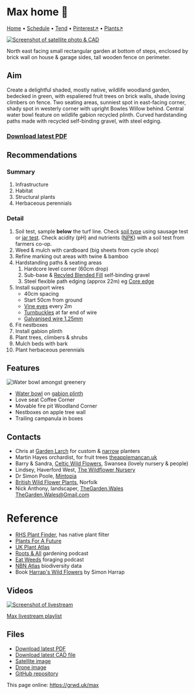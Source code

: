 # Max home 🏡

[Home](https://grwd.uk/max/) • [Schedule](https://grwd.uk/max/schedule) • [Tend](https://grwd.uk/max/tend) • [Pinterest↗](https://pinterest.co.uk/NatureWorksGarden/max) • [Plants↗](https://bit.ly/max-plants)

[![Screenshot of satellite photo & CAD](https://res.cloudinary.com/growdigital/image/upload/w_320/v1677774794/max/cad-screenshot.jpg)](https://res.cloudinary.com/growdigital/image/upload/v1677774794/max/cad-screenshot.jpg)

North east facing small rectangular garden at bottom of steps, enclosed by brick wall on house & garage sides, tall wooden fence on perimeter. 

## Aim

Create a delightful shaded, mostly native, wildlife woodland garden, bedecked in green, with espaliered fruit trees on brick walls, shade loving climbers on fence. Two seating areas, sunniest spot in east-facing corner, shady spot in westerly corner with  upright Bowles Willow behind. Central water bowl feature on wildlife gabion recycled plinth. Curved hardstanding paths made with recycled self-binding gravel, with steel edging.

### [Download latest PDF](https://codeberg.org/natureworks/max/raw/branch/master/max.pdf)

## Recommendations

### Summary

1. Infrastructure
2. Habitat
3. Structural plants
4. Herbaceous perennials

### Detail

1. Soil test, sample **below** the turf line. Check [soil type](https://www.wynnstay.co.uk/wynnstaystores/wynnstay-tetbury/) using sausage test or [jar test](https://hgic.clemson.edu/factsheet/soil-texture-analysis-the-jar-test/). Check acidity (pH) and nutrients ([NPK](https://en.wikipedia.org/wiki/Labeling_of_fertilizer#The_NPK_analysis_label)) with a soil test from farmers co-op.
2. Weed & mulch with cardboard (big sheets from cycle shop)
3. Refine marking out areas with twine & bamboo
4. Hardstanding paths & seating areas
    1. Hardcore level corner (60cm drop)
    2. Sub-base & [Recyled Blended Fill](https://rioaggregates.co.uk/rio-product-range.htm) self-binding gravel
    3. Steel flexible path edging (approx 22m) eg [Core edge](https://res.cloudinary.com/growdigital/image/upload/v1647003657/clifftop/water-bowl-276125-169.jpg)
5. Install support wires
    * 40cm spacing
    * Start 50cm from ground
    * [Vine eyes](https://www.amazon.co.uk/gp/product/B01KQVR3UM/) every 2m
    * [Turnbuckles](https://www.amazon.co.uk/FEPITO-Turnbuckle-Tensioner-Adjustable-Stainless/dp/B08591TP57/) at far end of wire
    * [Galvanised wire 1.25mm](https://www.amazon.co.uk/gp/product/B0087ZPCJ4/)
6. Fit nestboxes
7. Install gabion plinth
8. Plant trees, climbers & shrubs
9. Mulch beds with bark
10. Plant herbaceous perennials

## Features

![Water bowl amongst greenery](https://res.cloudinary.com/growdigital/image/upload/w_320/v1647003657/clifftop/water-bowl-276125-169.jpg)

* [Water bowl](https://www.thepotco.com/shop/features/water-features/water-bowls/corten-steel-curved-water-bowl/) on [gabion plinth](https://www.wirefence.co.uk/gabion/build-your-own-custom-gabion/)
* Love seat Coffee Corner
* Movable fire pit Woodland Corner
* Nestboxes on apple tree wall
* Trailing campanula in boxes

## Contacts

* Chris at [Garden Larch](www.gardenlarch.co.uk) for custom & [narrow](https://gardenlarch.co.uk/narrow-planters-250mm/) planters
* Martin Hayes orchardist, for fruit trees [theapplemancan.uk](https://theapplemancan.uk)
* Barry & Sandra, [Celtic Wild Flowers](https://celticwildflowers.co.uk/), Swansea (lovely nursery & people)
* Lindsey, Haverford West, [The Wildflower Nursery](https://www.thewildflowernursery.co.uk/)
* Dr Simon Poole, [Mintopia](https://mintopia.bigcartel.com/)
* [British Wild Flower Plants](https://www.wildflowers.uk/), Norfolk
* Nick Anthony, landscaper, [TheGarden.Wales](https://thegardenwales.co.uk/) [TheGarden.Wales@Gmail.com](mailto:TheGarden.Wales@Gmail.com)

# Reference

* [RHS Plant Finder](https://www.rhs.org.uk/plants/search-form), has native plant filter
* [Plants For A Future](https://pfaf.org/user/Default.aspx)
* [UK Plant Atlas](https://www.brc.ac.uk/plantatlas/)
* [Roots & All](https://rootsandall.co.uk/) gardening podcast
* [Eat Weeds](https://www.eatweeds.co.uk/podcast) foraging podcast
* [NBN Atlas](https://nbnatlas.org/) biodiversity data
* Book [Harrap's Wild Flowers](https://www.bloomsbury.com/uk/harraps-wild-flowers-9781472982667/) by Simon Harrap

## Videos

[![Screenshot of livestream](https://res.cloudinary.com/growdigital/image/upload/w_320/v1638362351/max/video-screenshot.jpg)](https://bit.ly/max-playlist)

[Max livestream playlist](https://bit.ly/max-playlist)

## Files

* [Download latest PDF](https://codeberg.org/natureworks/max/raw/branch/master/max.pdf)
* [Download latest CAD file](https://downgit.github.io/#/home?url=https://codeberg.org/natureworks/max/raw/branch/master/max.dxf)
* [Satellite image](https://codeberg.org/natureworks/max/raw/branch/master/satellite.jpg)
* [Drone image](https://codeberg.org/natureworks/max/raw/branch/master/drone.jpg)
* [GitHub repository](https://codeberg.org/natureworks/max)

This page online: <https://grwd.uk/max>
